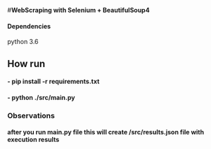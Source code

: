 #**WebScraping with Selenium + BeautifulSoup4**

#### Dependencies
python 3.6 


## How run
#### - pip install -r requirements.txt
#### - python ./src/main.py

### Observations
#### after you run main.py file this will create /src/results.json  file with execution results

